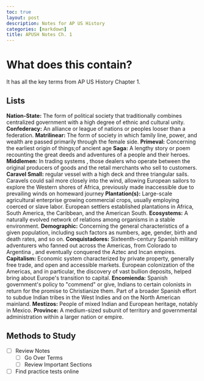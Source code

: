 ```yaml
---
toc: true
layout: post
description: Notes for AP US History
categories: [markdown]
title: APUSH Notes Ch. 1
---
```

# What does this contain?

It has all the key terms from AP US History Chapter 1. 

## Lists

**Nation-State:** The form of political society that traditionally combines centralized government with a high degree of ethnic and cultural unity.
**Confederacy:**	An alliance or league of nations or peoples looser than a federation.
**Matrilinear:**	The form of society in which family line, power, and wealth are passed primarily through the female side.
**Primeval:** Concerning the earliest origin of things;of ancient age
**Saga:** A lengthy story or poem recounting the great deeds and adventures of a people and their heroes.
**Middlemen:** In trading systems , those dealers who operate between the original producers of goods and the retail merchants who sell to customers.
**Caravel	Small:** regular vessel with a high deck and three triangular sails. Caravels could sail more closely into the wind, allowing European sailors to explore the Western shores of Africa, previously made inaccessible due to prevailing winds on homeward journey
**Plantation(s):** Large-scale agricultural enterprise growing commercial crops, usually employing coerced or slave labor. European settlers established plantations in Africa, South America, the Caribbean, and the American South.
**Ecosystems:** A naturally evolved network of relations among organisms in a stable environment.
**Demographic:** Concerning the general characteristics of a given population, including such factors as numbers, age, gender, birth and death rates, and so on.
**Conquistadores:** Sixteenth-century Spanish military adventurers who fanned out across the Americas, from Colorado to Argentina , and eventually conquered the Aztec and Incan empires.
**Capitalism:** Economic system characterized by private property, generally free trade, and open and accessible markets. European colonization of the Americas, and in particular, the discovery of vast bullion deposits, helped bring about Europe's transition to capital.
**Encomienda:** Spanish government's policy to "commend" or give, Indians to certain colonists in return for the promise to Christianize them. Part of a broader Spanish effort to subdue Indian tribes in the West Indies and on the North American mainland.
**Mestizos:** People of mixed Indian and European heritage, notably in Mexico.
**Province:** A medium-sized subunit of territory and governmental administration within a larger nation or empire.

## Methods to Study

- [ ] Review Notes  
  - [ ] Go Over Terms  
  - [ ] Review Important Sections
- [ ] Find practice tests online

[^1]: Any questions? Feel free to reach out!

